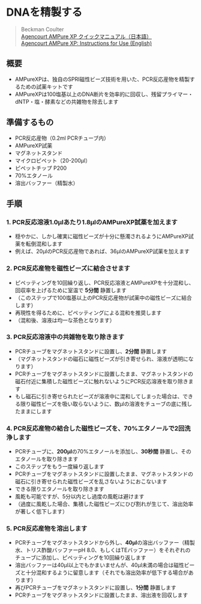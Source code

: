 # DNAを精製する
> Beckman Coulter   
> [Agencourt AMPure XP クイックマニュアル（日本語）](https://ls.beckmancoulter.co.jp/files/products/genomics/AMPureXP/QMJ_AMPureXP.pdf)  
> [Agencourt AMPure XP: Instructions for Use (English)](https://www.beckmancoulter.com/wsrportal/techdocs?docname=B37419)

## 概要
- AMPureXPは、独自のSPRI磁性ビーズ技術を用いた、PCR反応産物を精製するための試薬キットです
- AMPureXPは100塩基以上のDNA断片を効率的に回収し、残留プライマー・dNTP・塩・酵素などの共雑物を除去します

## 準備するもの
- PCR反応産物（0.2ml PCRチューブ内）
- AMPureXP試薬
- マグネットスタンド
- マイクロピペット（20-200μl）
- ピペットチップ P200
- 70%エタノール
- 溶出バッファー（精製水）

## 手順

### 1. PCR反応溶液1.0μlあたり1.8μlのAMPureXP試薬を加えます
 - 穏やかに、しかし確実に磁性ビーズが十分に懸濁されるようにAMPureXP試薬を転倒混和します
 - 例えば、20μlのPCR反応産物であれば、36μlのAMPureXP試薬を加えます


### 2. PCR反応産物を磁性ビーズに結合させます
 - ピペッティングを10回繰り返し、PCR反応溶液とAMPureXPを十分混和し、回収率を上げるために室温で **5分間** 静置します
 - （このステップで100塩基以上のPCR反応産物が試薬中の磁性ビーズに結合します）
 - 再現性を得るために、ピペッティングによる混和を推奨します
 - （混和後、溶液は均一な茶色となります）


### 3. PCR反応溶液中の共雑物を取り除きます
 - PCRチューブをマグネットスタンドに設置し、**2分間** 静置します
 - （マグネットスタンドの磁石に磁性ビーズが引き寄せられ、溶液が透明になります）
 - PCRチューブをマグネットスタンドに設置したまま、マグネットスタンドの磁石付近に集積した磁性ビーズに触れないようにPCR反応溶液を取り除きます
 - もし磁石に引き寄せられたビーズが溶液中に混和してしまった場合は、できる限り磁性ビーズを吸い取らないように、数μlの溶液をチューブの底に残したままにします


### 4. PCR反応産物の結合した磁性ビーズを、70%エタノールで2回洗浄します
 - PCRチューブに、**200μl**の70%エタノールを添加し、**30秒間** 静置し、そのエタノールを取り除きます
 - このステップをもう一度繰り返します
 - PCRチューブをマグネットスタンドに設置したまま、マグネットスタンドの磁石に引き寄せられた磁性ビーズを乱さないようにおこないます
 - できる限りエタノールを取り除きます
 - 風乾も可能ですが、5分以内とし過度の風乾は避けます
 - （過度に風乾した場合、集積した磁性ビーズにひび割れが生じて、溶出効率が著しく低下します）


### 5. PCR反応産物を溶出します
 - PCRチューブをマグネットスタンドから外し、**40μl**の溶出バッファー（精製水、トリス酢酸バッファーpH 8.0、もしくはTEバッファー）をそれぞれのチューブに添加し、ピペッティングを10回繰り返します
 - 溶出バッファーは40μl以上でもかまいませんが、40μl未満の場合は磁性ビーズと十分混和するように留意します（それでも溶出効率が低下する場合があります）
 - 再びPCRチューブをマグネットスタンドに設置し、**1分間** 静置します
 - PCRチューブをマグネットスタンドに設置したまま、溶出液を回収します
